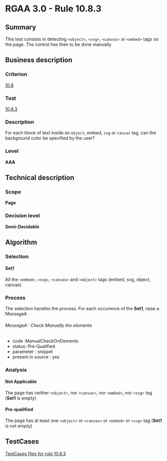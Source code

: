 # RGAA 3.0 -  Rule 10.8.3

## Summary

This test consists in detecting `<object>`, `<svg>`, `<canvas>` or `<embed>` tags on the page.
The control has then to be done manually

## Business description

### Criterion

[10.8](http://disic.github.io/rgaa_referentiel_en/RGAA3.0_Criteria_English_version_v1.html#crit-10-8)

### Test

[10.8.3](http://disic.github.io/rgaa_referentiel_en/RGAA3.0_Criteria_English_version_v1.html#test-10-8-3)

### Description
For each block of text
    inside an <code>object</code>, embed, <code>svg</code>
    or <code>canvas</code> tag, can the background color be
    specified by the user? 


### Level

**AAA**

## Technical description

### Scope

**Page**

### Decision level

**Semi-Decidable**

## Algorithm

### Selection

#### Set1

All the `<embed>`, `<svg>`, `<canvas>` and `<object>` tags (embed, svg, object, canvas)

### Process

The selection handles the process. For each occurence of the **Set1**, raise a MessageA 

###### MessageA : Check Manually the elements

-   code :ManualCheckOnElements
-   status: Pre-Qualified
-   parameter : snippet
-   present in source : yes

### Analysis

#### Not Applicable

The page has neither `<object>`, nor `<canvas>`, nor `<embed>`, nor `<svg>` tag (**Set1** is empty)

#### Pre-qualified

The page has at least one `<object>` or `<canvas>` or `<embed>` or `<svg>` tag (**Set1** is not empty)



##  TestCases 

[TestCases files for rule 10.8.3](https://github.com/Asqatasun/Asqatasun/tree/master/rules/rules-rgaa3.0/src/test/resources/testcases/rgaa30/Rgaa30Rule100803/) 


